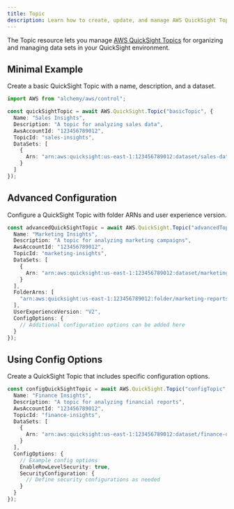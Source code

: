 ```yaml
---
title: Topic
description: Learn how to create, update, and manage AWS QuickSight Topics using Alchemy Cloud Control.
---
```



The Topic resource lets you manage [AWS QuickSight Topics](https://docs.aws.amazon.com/quicksight/latest/userguide/) for organizing and managing data sets in your QuickSight environment.

## Minimal Example

Create a basic QuickSight Topic with a name, description, and a dataset.

```ts
import AWS from "alchemy/aws/control";

const quickSightTopic = await AWS.QuickSight.Topic("basicTopic", {
  Name: "Sales Insights",
  Description: "A topic for analyzing sales data",
  AwsAccountId: "123456789012",
  TopicId: "sales-insights",
  DataSets: [
    {
      Arn: "arn:aws:quicksight:us-east-1:123456789012:dataset/sales-data"
    }
  ]
});
```

## Advanced Configuration

Configure a QuickSight Topic with folder ARNs and user experience version.

```ts
const advancedQuickSightTopic = await AWS.QuickSight.Topic("advancedTopic", {
  Name: "Marketing Insights",
  Description: "A topic for analyzing marketing campaigns",
  AwsAccountId: "123456789012",
  TopicId: "marketing-insights",
  DataSets: [
    {
      Arn: "arn:aws:quicksight:us-east-1:123456789012:dataset/marketing-data"
    }
  ],
  FolderArns: [
    "arn:aws:quicksight:us-east-1:123456789012:folder/marketing-reports"
  ],
  UserExperienceVersion: "V2",
  ConfigOptions: {
    // Additional configuration options can be added here
  }
});
```

## Using Config Options

Create a QuickSight Topic that includes specific configuration options.

```ts
const configQuickSightTopic = await AWS.QuickSight.Topic("configTopic", {
  Name: "Finance Insights",
  Description: "A topic for analyzing financial reports",
  AwsAccountId: "123456789012",
  TopicId: "finance-insights",
  DataSets: [
    {
      Arn: "arn:aws:quicksight:us-east-1:123456789012:dataset/finance-data"
    }
  ],
  ConfigOptions: {
    // Example config options
    EnableRowLevelSecurity: true,
    SecurityConfiguration: {
      // Define security configurations as needed
    }
  }
});
```
